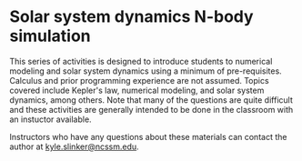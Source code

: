 # Solar system dynamics N-body simulation

This series of activities is designed to introduce students to numerical modeling and solar system dynamics using a minimum of pre-requisites. Calculus and prior programming experience are not assumed. Topics covered include Kepler's law, numerical modeling, and solar system dynamics, among others. Note that many of the questions are quite difficult and these activities are generally intended to be done in the classroom with an instuctor available.

Instructors who have any questions about these materials can contact the author at kyle.slinker@ncssm.edu.
